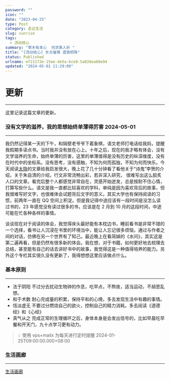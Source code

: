 ```yaml
---
password: ""
icon: ""
date: "2023-04-25"
type: Post
category: 走近生活
slug: sunrise
tags:
  - 流动核心
summary: "草木有本心  何求美人折 "
title: "[流动核心] 东方璀璨 遗我明珠"
status: Published
urlname: ef21172e-15ee-4e5a-bce9-5a026ea68e94
updated: "2024-05-01 11:29:00"
---
```


# 更新

---

这里记录这篇文章的更新。

### 没有文学的滋养，我的思想始终单薄得厉害 2024-05-01

---

我仍然记得某一天的下午，和隔壁老爷爷下着象棋，语文老师打电话给我妈，提醒我假期多读点书。当时我并没有放在心上。十年之后，现在的我才略有体会，没有文学滋养的生命，始终单薄的厉害，这里的单薄值得是没有历史的纵深维度，没有在时代中的坐标系。没有思考，没有感触，不知为何而孤独，不知为何而快乐。今天阅读[太隐](https://wangyurui.com/)的文章给我启发很大，晚上花了几十分钟看了看他关于“诗鬼”李贺的介绍，关于朱自清的介绍，行文非常流畅出彩，若非深入研究， 很难写出这么脍炙人口的文章。看完后整个人都感觉非常自在，灵感开始迸发，总是按耐不住心情，打算写些什么。语文是我一直都比较喜欢的学科，单纯是因为喜欢背后的故事，但我很难写好文字，也很难体会试题背后文字的意义。其实大学也有保持阅读的习惯，前两年一直在 QQ 空间上积淀。但是我记得中途应该有一段时间是没怎么读过书的，23 年感觉没有读过很多的书，应该是在 2 月到 10 月的这段时间，中途可能在忙各种各样的事情。

谈谈现在对于阅读的体会，我觉得床头最好能有本枕边书，睡前看书是非常不错的一个选择，看书让人沉浸在书里的环境当中，能让人忘记很多烦恼，通过与作者之间的对话，仿佛在另一个世界有了知己。最近晚上在看简媜的《水问》，其实这是第二遍再看，但是仍然有很多新的体会。我在想，对于书籍，如何更好地去梳理去总结，甚至能有自己的话去讲好书中的故事，我觉得这是一种值得培养的能力。另外这个专栏其实很久没有更新了，我得想想这里应该做点什么。

### 基本原则

---

- 法于阴阳
  不过分去扰动生物钟的作息，吃早点，不熬夜，适当运动，不胡思乱想。
- 和于术数
  耐心完成量的积累，保持平和的心境，多去发现生活中有趣的事情。
- 恬淡虚无
  不要过分燃烧自己的欲火，控制自己的精力消耗。多去阅读《道德经》和《心经》
- 真气从之
  完成正常的生理循环之后，身体本身是会发出信号的，比如早晨吃早餐和开天门，九十点学习更有动力。

> 💡 使用 vps+mailx 为每天进行定时提醒 2024-01-25T09:00:00.000+08:00

### 生活画廊

---

[生活画廊](de6d3e32-4d6f-4a81-98da-7f41dadd39ce)
